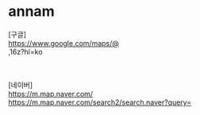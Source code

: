 # annam


[구글]<br>
https://www.google.com/maps/@ 
<br>
,16z?hl=ko

<br><br>
[네이버]<br>
https://m.map.naver.com/
<br>
https://m.map.naver.com/search2/search.naver?query=
